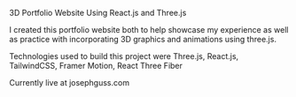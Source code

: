 3D Portfolio Website Using React.js and Three.js

I created this portfolio website both to help showcase my experience as well as practice with incorporating 3D graphics and animations using three.js.

Technologies used to build this project were 
Three.js, 
React.js, 
TailwindCSS, 
Framer Motion, 
React Three Fiber

Currently live at josephguss.com 